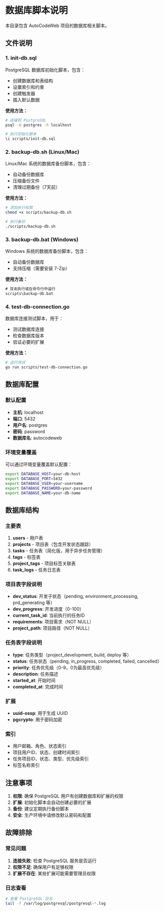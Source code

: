# 数据库脚本说明

本目录包含 AutoCodeWeb 项目的数据库相关脚本。

## 文件说明

### 1. init-db.sql
PostgreSQL 数据库初始化脚本，包含：
- 创建数据库和表结构
- 设置索引和约束
- 创建触发器
- 插入默认数据

**使用方法：**
```bash
# 连接到 PostgreSQL
psql -U postgres -h localhost

# 执行初始化脚本
\i scripts/init-db.sql
```

### 2. backup-db.sh (Linux/Mac)
Linux/Mac 系统的数据库备份脚本，包含：
- 自动备份数据库
- 压缩备份文件
- 清理过期备份（7天前）

**使用方法：**
```bash
# 添加执行权限
chmod +x scripts/backup-db.sh

# 执行备份
./scripts/backup-db.sh
```

### 3. backup-db.bat (Windows)
Windows 系统的数据库备份脚本，包含：
- 自动备份数据库
- 支持压缩（需要安装 7-Zip）

**使用方法：**
```cmd
# 双击执行或在命令行中运行
scripts\backup-db.bat
```

### 4. test-db-connection.go
数据库连接测试脚本，用于：
- 测试数据库连接
- 检查数据库版本
- 验证必要的扩展

**使用方法：**
```bash
# 运行测试
go run scripts/test-db-connection.go
```

## 数据库配置

### 默认配置
- **主机**: localhost
- **端口**: 5432
- **用户名**: postgres
- **密码**: password
- **数据库名**: autocodeweb

### 环境变量覆盖
可以通过环境变量覆盖默认配置：
```bash
export DATABASE_HOST=your-db-host
export DATABASE_PORT=5432
export DATABASE_USER=your-username
export DATABASE_PASSWORD=your-password
export DATABASE_NAME=your-db-name
```

## 数据库结构

### 主要表
1. **users** - 用户表
2. **projects** - 项目表（包含开发状态跟踪）
3. **tasks** - 任务表（简化版，用于异步任务管理）
4. **tags** - 标签表
5. **project_tags** - 项目标签关联表
6. **task_logs** - 任务日志表


### 项目表字段说明
- **dev_status**: 开发子状态（pending, environment_processing, prd_generating 等）
- **dev_progress**: 开发进度（0-100）
- **current_task_id**: 当前执行的任务ID
- **requirements**: 项目需求（NOT NULL）
- **project_path**: 项目路径（NOT NULL）

### 任务表字段说明
- **type**: 任务类型（project_development, build, deploy 等）
- **status**: 任务状态（pending, in_progress, completed, failed, cancelled）
- **priority**: 任务优先级（0-9，0为最高优先级）
- **description**: 任务描述
- **started_at**: 开始时间
- **completed_at**: 完成时间

### 扩展
- **uuid-ossp**: 用于生成 UUID
- **pgcrypto**: 用于密码加密

### 索引
- 用户邮箱、角色、状态索引
- 项目用户ID、状态、创建时间索引
- 任务项目ID、状态、类型、优先级索引
- 标签名称索引

## 注意事项

1. **权限**: 确保 PostgreSQL 用户有创建数据库和扩展的权限
2. **扩展**: 初始化脚本会自动创建必要的扩展
3. **备份**: 建议定期执行备份脚本
4. **安全**: 生产环境中请修改默认密码和配置

## 故障排除

### 常见问题
1. **连接失败**: 检查 PostgreSQL 服务是否运行
2. **权限不足**: 确保用户有足够权限
3. **扩展不存在**: 某些扩展可能需要管理员权限

### 日志查看
```bash
# 查看 PostgreSQL 日志
tail -f /var/log/postgresql/postgresql-*.log
```
